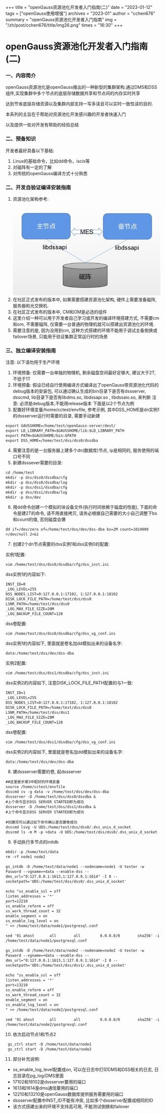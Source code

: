 +++
title = "openGauss资源池化开发者入门指南(二)" 
date = "2023-01-12" 
tags = ["openGauss使用增强"] 
archives = "2023-01" 
author = "cchen676" 
summary = "openGauss资源池化开发者入门指南"
img = "/zh/post/cchen676/title/img26.png" 
times = "16:30"
+++
# openGauss资源池化开发者入门指南(二)

### 一、内容简介

openGauss资源池化是openGauss推出的一种新型的集群架构.通过DMS和DSS组件,实现集群中多个节点的底层存储数据共享和节点间的内存实时共享

达到节省底层存储资源以及集群内部支持一写多读且可以实时一致性读的目的.

本系列的主旨在于帮助对资源池化开发感兴趣的开发者快速入门

以及提供一些对开发有帮助的经验总结

  
### 二、预备知识

开发者最好具备以下基础:
1. Linux的基础命令，比如dd命令，iscis等
2. 对磁阵有一定的了解
3. 对传统的openGauss编译方式十分熟悉

### 二、开发自验证编译安装指南

  1. 资源池化架构参考:
  ![图1](/content/zh/post/cchen676/title/dms1.JPG "图1")
  2. 在社区正式发布的版本中, 如果需要搭建资源池化架构, 硬件上需要准备磁阵, 服务器和光交换机.
  3. 在社区正式发布的版本中,  CM和OM是必选的组件
  4. 这里介绍一种可以用于开发者自己学习或开发的编译环境搭建方式, 不需要cm和om, 不需要磁阵, 仅需要一台普通的物理机就可以搭建出资源池化的环境.
  5. 需要注意的是, 因为没用到cm,  这种方式搭建的环境不能用于调试主备倒换或failover场景, 只能用于验证集群正常运行时的场景

### 三、独立编译安装指南

注意: 以下请勿用于生产环境

  1. 环境预备: 仅需要一台单独的物理机, 剩余磁盘空间最好足够大, 建议大于2T, 不低于1T
  2. 环境预备: 假设已经自行使用编译方式编译出了openGauss带资源池化代码的debug版本的安装包, 可以通过确认生成的bin目录下是否有dssserver, dsscmd, lib目录下是否有libdms.so, libdssapi.so , libdssaio.so, 来判断
  注意: 必须是debug版本,不能用release版本
  下面是以2个节点为例
  3. 配置好环境变量/home/cctest/envfile, 参考示例, 其中DSS_HOME是dn实例1的dssserver运行时需要的目录, 需要手动新建

  ```shell
export GAUSSHOME=/home/test/openGauss-server/dest/
export LD_LIBRARY_PATH=$GAUSSHOME/lib:$LD_LIBRARY_PATH
export PATH=$GAUSSHOME/bin:$PATH
export DSS_HOME=/home/test/dss/dss0/dssdba
  ```
  4. 需要注意的是一台服务器上建多个dn(数据库)节点, ip是相同的, 服务使用的端口号不同
  5. 新建dsssever需要的目录:
  ```shell
  cd /home/test
  mkdir -p dss/dss0/dssdba/cfg
  mkdir -p dss/dss0/dssdba/log
  mkdir -p dss/dss1/dssdba/cfg
  mkdir -p dss/dss1/dssdba/log
  mkdir -p dss/dev
  ```
  6. 用dd命令创建一个模拟的块设备文件(执行时间依赖于磁盘的性能), 下面的命令是建2T的命令, 请不用直接拷贝, 请务必根据自己需要的大小自己调整下bs和count的值, 否则磁盘会爆
  ```shell
  dd if=/dev/zero of=/home/test/dss/dev/dss-dba bs=2M count=1024000 >/dev/null 2>&1
  ```
  7. 创建2个dn节点需要的dss实例1和dss实例0的配置:
  
  实例1配置:
  ```shell
  vim /home/test/dss/dss0/dssdba/cfg/dss_inst.ini
  ```
  dss实例1的内容如下:
  ```shell
  INST_ID=0
  _LOG_LEVEL=255
  DSS_NODES_LIST=0:127.0.0.1:17102, 1:127.0.0.1:18102
  DISK_LOCK_FILE_PATH=/home/test/dss/dss0
  LSNR_PATH=/home/test/dss/dss0
  _LOG_MAX_FILE_SIZE=20M
  _LOG_BACKUP_FILE_COUNT=128
  ```

  dss卷配置:
  ```shell
  vim /home/test/dss/dss0/dssdba/cfg/dss_vg_conf.ini
  ```
  dss实例1的内容如下, 里面就是卷名加dd模拟出来的设备名字:
  ```shell
  data:/home/test/dss/dev/dss-dba
  ```
  
  实例2配置:
  ```shell
  vim /home/test/dss/dss1/dssdba/cfg/dss_inst.ini
  ```
  dss实例2的内容如下, 注意DISK_LOCK_FILE_PATH配置的与1一致:
  ```shell
  INST_ID=1
  _LOG_LEVEL=255
  DSS_NODES_LIST=0:127.0.0.1:17102, 1:127.0.0.1:18102
  DISK_LOCK_FILE_PATH=/home/test/dss/dss0
  LSNR_PATH=/home/test/dss/dss1
  _LOG_MAX_FILE_SIZE=20M
  _LOG_BACKUP_FILE_COUNT=128
  ```

  dss卷配置:
  ```shell
  vim /home/test/dss/dss1/dssdba/cfg/dss_vg_conf.ini
  ```
  dss实例2的内容如下, 里面就是卷名加dd模拟出来的设备名字:
  ```shell
  data:/home/test/dss/dev/dss-dba
  ```

  8. 建dssserver需要的卷, 起dssserver

  ```shell
  ##这里是步骤3中配好的环境变量
  source /home/cctest/envfile
  dsscmd cv -g data -v /home/test/dss/dev/dss-dba
  dssserver -D /home/test/dss/dss0/dssdba &
  #上个命令显示DSS SERVER STARTED即为成功
  dssserver -D /home/test/dss/dss1/dssdba &
  #上个命令显示DSS SERVER STARTED即为成功

  #创建完可以通过如下命令确认是否建卷成功
  dsscmd lsvg -U UDS:/home/test/dss/dss0/.dss_unix_d_socket
  dsscmd ls -m M -p +data -U UDS:/home/test/dss/dss0/.dss_unix_d_socket
  ```

  9. 手动执行多节点的initdb

  ```shell
mkdir -p /home/test/data
rm -rf node1 node2

gs_intdb -D /home/test/data/node1 --nodename=node1 -U tester -w Pasword --vgname=+data --enable-dss --dms_url="0:127.0.0.1:1613,1:127.0.0.1:1614" -I 0 --socketpath='UDS:/home/test/dss/dss0/.dss_unix_d_socket'

echo "ss_enable_ssl = off
listen_addresses = '*'
port=12210
ss_enable_reform = off
ss_work_thread_count = 32
enable_segment = on
ss_enable_log_level = on
" >> /home/test/data/node1/postgresql.conf

sed '91 ahost       all        all         0.0.0.0/0        sha256' -i /home/test/data/node1/postgresql.conf

gs_intdb -D /home/test/data/node2 --nodename=node2 -U tester -w Pasword --vgname=+data --enable-dss --dms_url="0:127.0.0.1:1613,1:127.0.0.1:1614" -I 0 --socketpath='UDS:/home/test/dss/dss1/.dss_unix_d_socket'

echo "ss_enable_ssl = off
listen_addresses = '*'
port=13210
ss_enable_reform = off
ss_work_thread_count = 32
enable_segment = on
ss_enable_log_level = on
" >> /home/test/data/node2/postgresql.conf

sed '91 ahost       all        all         0.0.0.0/0        sha256' -i /home/test/data/node2/postgresql.conf
  ```

  10. 依次启动节点1和节点2
```shell
 gs_ctrl start -D /home/test/data/node1
 gs_ctrl start -D /home/test/data/node2
```

  11. 部分补充说明:
  
  - ss_enable_log_level配置成on, 可以在日志中打印DMS和DSS相关的日志, 日志目录在pg_log/DMS里面
  - 17102和18102是dssserver要用的端口
  - 1613和1614是dms通信要用的端口
  - 12210和13210是openGauss数据库提供服务需要用的端口
  - dssserver配置中INST_ID不能有冲突, 比如多个dssserver配置成相同的ID
  - 该方式搭建出来的环境不支持高可用, 不能测试倒换和failover
